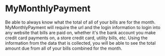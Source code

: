 # MyMonthlyPayment
Be able to always know what the total of all of your bills are for the month. MyMonthlyPayment will require the url and the login information to login into any website that bills are paid on, whether it's the bank account you make credit card payments on, a store credit card, utility bills, etc. Using the information from the data that is collected, you will be able to see the total amount due from all of your bills combined for the month.
